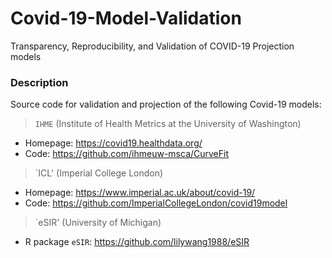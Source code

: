 # Covid-19-Model-Validation
Transparency, Reproducibility, and Validation of COVID-19 Projection models

### Description
Source code for validation and projection of the following Covid-19 models:
> `IHME` (Institute of Health Metrics at the University of Washington) 
- Homepage: https://covid19.healthdata.org/
- Code: https://github.com/ihmeuw-msca/CurveFit
> `ICL' (Imperial College London)
- Homepage: https://www.imperial.ac.uk/about/covid-19/
- Code: https://github.com/ImperialCollegeLondon/covid19model
> `eSIR' (University of Michigan)
- R package `eSIR`: https://github.com/lilywang1988/eSIR


